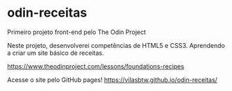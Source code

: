 # odin-receitas
Primeiro projeto front-end pelo The Odin Project

Neste projeto, desenvolverei competências de HTML5 e CSS3. Aprendendo a criar
um site básico de receitas.

https://www.theodinproject.com/lessons/foundations-recipes

Acesse o site pelo GitHub pages!
https://vilasbtw.github.io/odin-receitas/
